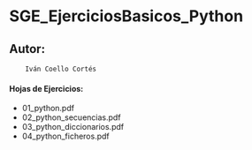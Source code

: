 # SGE_EjerciciosBasicos_Python

## Autor:
        Iván Coello Cortés

#### Hojas de Ejercicios:
* 01_python.pdf
* 02_python_secuencias.pdf
* 03_python_diccionarios.pdf
* 04_python_ficheros.pdf
